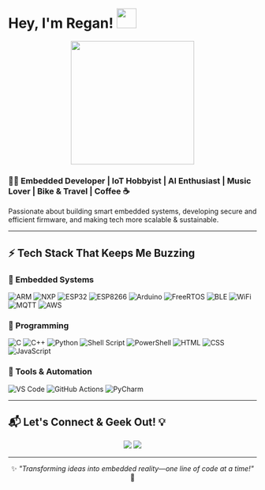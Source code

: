 # Hey, I'm Regan! <img src="https://camo.githubusercontent.com/401d1a42c8f0bd4ed70a31a4f0ad13d06251bb48c698c331c36a034b004de498/68747470733a2f2f6d656469612e67697068792e636f6d2f6d656469612f77314f42704264376b4a7148724a6e4a31332f67697068792e676966" width="40">  

<div align="center">
<img src="https://media.giphy.com/media/78XCFBGOlS6keY1Bil/giphy.gif?cid=790b76115dvv6nkzn25xn1lf7wrxo75aeklqha829bwy0t1w&ep=v1_gifs_search&rid=giphy.gif&ct=g" width="250">  
</div>

### 👨‍💻 Embedded Developer | IoT Hobbyist | AI Enthusiast | Music Lover | Bike & Travel | Coffee ☕  

Passionate about building smart embedded systems, developing secure and efficient firmware, and making tech more scalable & sustainable. 

---

## ⚡ Tech Stack That Keeps Me Buzzing  

### 🔹 Embedded Systems  
![ARM](https://img.shields.io/badge/MCU-ARM-blue?style=flat&logo=arm&logoColor=white)
![NXP](https://img.shields.io/badge/MCU-NXP-yellow?style=flat&logo=nxp&logoColor=white)
![ESP32](https://img.shields.io/badge/ESP32-Black?style=flat&logo=espressif&logoColor=white)
![ESP8266](https://img.shields.io/badge/ESP8266-Black?style=flat&logo=espressif&logoColor=white)
![Arduino](https://img.shields.io/badge/Board-Arduino-blue?style=flat&logo=arduino&logoColor=white)
![FreeRTOS](https://img.shields.io/badge/RTOS-FreeRTOS-blue?style=flat)
![BLE](https://img.shields.io/badge/Wireless-BLE-blue)
![WiFi](https://img.shields.io/badge/Wireless-WiFi-blue)
![MQTT](https://img.shields.io/badge/Protocol-MQTT-purple)
![AWS](https://img.shields.io/badge/Cloud-AWS-orange?style=flat&logo=amazonaws&logoColor=white)

### 🔹 Programming  
![C](https://img.shields.io/badge/C-00599C?style=flat&logo=c&logoColor=white)
![C++](https://img.shields.io/badge/C++-00599C?style=flat&logo=c%2B%2B&logoColor=white)
![Python](https://img.shields.io/badge/Python-FFD43B?style=flat&logo=python&logoColor=blue)
![Shell Script](https://img.shields.io/badge/Scripting-Bash-green)
![PowerShell](https://img.shields.io/badge/Scripting-PowerShell-blue)
![HTML](https://img.shields.io/badge/Web-HTML-orange?style=flat&logo=html5&logoColor=white)
![CSS](https://img.shields.io/badge/Web-CSS-blue?style=flat&logo=css3&logoColor=white)
![JavaScript](https://img.shields.io/badge/Web-JavaScript-yellow?style=flat&logo=javascript&logoColor=black)

### 🔹 Tools & Automation  
![VS Code](https://img.shields.io/badge/IDE-VS%20Code-blue?style=flat&logo=visualstudiocode)
![GitHub Actions](https://img.shields.io/badge/CI/CD-GitHub%20Actions-blue?style=flat&logo=githubactions)
![PyCharm](https://img.shields.io/badge/IDE-PyCharm-green?style=flat&logo=pycharm)

---

## 📬 Let's Connect & Geek Out! 💡  
<div align="center">
  <a href="https://www.linkedin.com/in/infant-regan-x/"><img src="https://img.shields.io/badge/LinkedIn-Connect-blue?style=for-the-badge&logo=linkedin"></a>
  <a href="mailto:reganxavier.edu@gmail.com"><img src="https://img.shields.io/badge/Email-Contact-red?style=for-the-badge&logo=gmail"></a>
</div>

---

<div align="center">

✨ _"Transforming ideas into embedded reality—one line of code at a time!"_ 🚀  

</div>
